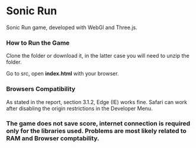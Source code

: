 # Sonic Run

Sonic Run game, developed with WebGl and Three.js.

### How to Run the Game

Clone the folder or download it, in the latter case you will need to unzip the folder.

Go to src, open **index.html** with your browser.

### Browsers Compatibility

As stated in the report, section 3.1.2, Edge (IE) works fine. Safari can work after disabling the origin restrictions in the Developer Menu. 
 

### The game does not save score, internet connection is required only for the libraries used. Problems are most likely related to RAM and Browser comptability. 



